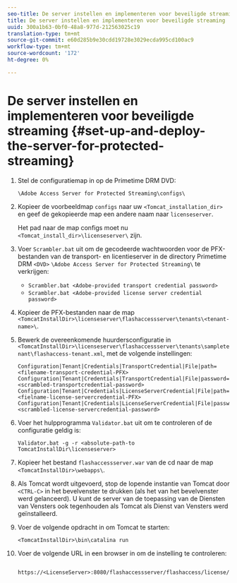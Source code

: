 ```yaml
---
seo-title: De server instellen en implementeren voor beveiligde streaming
title: De server instellen en implementeren voor beveiligde streaming
uuid: 300a1b63-0bf0-48a8-977d-212563025c19
translation-type: tm+mt
source-git-commit: e60d285b9e30cdd19728e3029ecda995cd100ac9
workflow-type: tm+mt
source-wordcount: '172'
ht-degree: 0%

---
```



# De server instellen en implementeren voor beveiligde streaming {#set-up-and-deploy-the-server-for-protected-streaming}

1. Stel de configuratiemap in op de Primetime DRM DVD:

   `\Adobe Access Server for Protected Streaming\configs\`
1. Kopieer de voorbeeldmap `configs` naar uw `<Tomcat_installation_dir>` en geef de gekopieerde map een andere naam naar `licenseserver`.

   Het pad naar de map configs moet nu `<Tomcat_install_dir>\licenseserver\` zijn.
1. Voer `Scrambler.bat` uit om de gecodeerde wachtwoorden voor de PFX-bestanden van de transport- en licentieserver in de directory Primetime DRM `<DVD>` `\Adobe Access Server for Protected Streaming\` te verkrijgen:

   * `Scrambler.bat <Adobe-provided transport credential password>`
   * `Scrambler.bat <Adobe-provided license server credential password>`

1. Kopieer de PFX-bestanden naar de map `<TomcatInstallDir>\licenseserver\flashaccessserver\tenants\<tenant-name>\`.
1. Bewerk de overeenkomende huurdersconfiguratie in `<TomcatInstallDir>\licenseserver\flashaccessserver\tenants\sampletenant\flashaccess-tenant.xml`, met de volgende instellingen:

   ```
   Configuration|Tenant|Credentials|TransportCredential|File|path=<filename-transport-credential-PFX> 
   Configuration|Tenant|Credentials|TransportCredential|File|password=<scrambled-transportcredential-password> 
   Configuration|Tenant|Credentials|LicenseServerCredential|File|path=<fielname-license-servercredential-PFX> 
   Configuration|Tenant|Credentials|LicenseServerCredential|File|password=<scrambled-license-servercredential-password>
   ```

1. Voer het hulpprogramma `Validator.bat` uit om te controleren of de configuratie geldig is:

   ```
   Validator.bat -g -r <absolute-path-to TomcatInstallDir\licenseserver>
   ```

1. Kopieer het bestand `flashaccessserver.war` van de cd naar de map `<TomcatInstallDir>\webapps\`.
1. Als Tomcat wordt uitgevoerd, stop de lopende instantie van Tomcat door `<CTRL-C>` in het bevelvenster te drukken (als het van het bevelvenster werd gelanceerd). U kunt de server van de toepassing van de Diensten van Vensters ook tegenhouden als Tomcat als Dienst van Vensters werd geïnstalleerd.
1. Voer de volgende opdracht in om Tomcat te starten:

   ```
   <TomcatInstallDir>\bin\catalina run
   ```

1. Voer de volgende URL in een browser in om de instelling te controleren:

   ```
    https://<LicenseServer>:8080/flashaccessserver/flashaccess/license/v2
   ```
